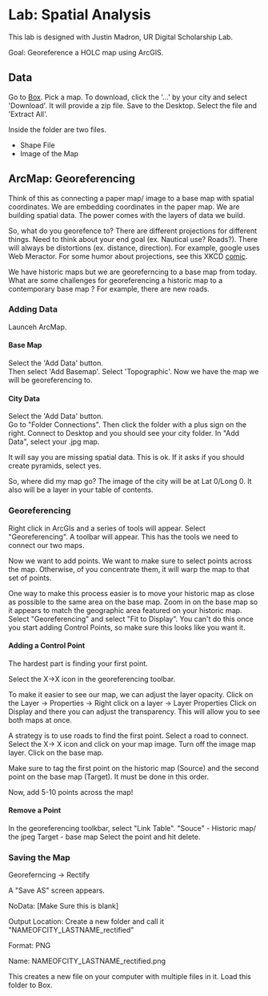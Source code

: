 # Lab: Spatial Analysis

This lab is designed with Justin Madron, UR Digital Scholarship Lab. 

Goal: Georeference a HOLC map using ArcGIS.


## Data

Go to [Box](https://tinyurl.com/introdhspatial). Pick a map. 
To download, click the  '...' by your city and select 'Download'. 
It will provide a zip file. Save to the Desktop.
Select the file and 'Extract All'.

Inside the folder are two files.
- Shape File
- Image of the Map


## ArcMap: Georeferencing 

Think of this as connecting a paper map/ image to a base map with spatial coordinates.
We are embedding coordinates in the paper map.
We are building spatial data. 
The power comes with the layers of data we build. 

So, what do you georefence to?
There are different projections for different things. 
Need to think about your end goal (ex. Nautical use? Roads?).
There will always be distortions (ex. distance, direction).
For example, google uses Web Meractor. 
For some humor about projections, see this  XKCD [comic](https://xkcd.com/977/).

We have historic maps but we are georeferncing to a base map from today. 
What are some challenges for georeferencing a historic map to a contemporary base map ? 
For example, there are new roads. 

### Adding Data 
Launceh ArcMap. 

#### Base Map

Select the 'Add Data' button.  
Then select 'Add Basemap'.
Select 'Topographic'.
Now we have the map we will be georeferencing to. 

####  City Data

Select the 'Add Data' button.  
Go to "Folder Connections".
Then click the folder with a plus sign on the right. 
Connect to Desktop and you should see your city folder. 
In "Add Data", select your .jpg map.

It will say you are missing spatial data. This is ok. 
If it asks if you should create pyramids, select yes.

So, where did my map go?
The image of the city will be at Lat 0/Long 0.
It also will be a layer in your table of contents. 

### Georeferencing

Right click in ArcGIs and a series of tools will appear.
Select "Georeferencing".
A toolbar will appear. This has  the tools we need to connect our two maps. 

Now we want to add points. 
We want to make sure to select points across the map.
Otherwise, of you concentrate them, it will warp the map to that set of points.

One way to make this process easier is to move your historic map as close as possible to the same area on the base map.
Zoom in on the base map so it appears to match the geographic area featured on your historic map.
Select "Georeferencing" and select "Fit to Display". 
You can't do this once you start adding Control Points, so make sure this looks like you want it.



#### Adding a Control Point 
The hardest part is finding your first point. 

Select the X->X icon in the georeferencing toolbar.

To make it easier to see our map, we can adjust the layer opacity.
Click on the Layer -> Properties -> Right click on a layer -> Layer Properties
Click on Display and there you can adjust the transparency. 
This will allow you to see both maps at once.

A strategy is to use roads to find the first point.
Select a road to connect.
Select the X-> X icon and click on your map image.
Turn off the image map layer.
Click on the base map. 

Make sure to tag the first point on the historic map (Source) and the second point on the base map (Target).
It must be done in this order. 

Now, add 5-10 points across the map!

#### Remove a Point
In the georeferencing toolkbar, select  "Link Table".
"Souce" - Historic map/ the jpeg
Target -  base map 
Select the point and hit delete. 

### Saving the Map

Georeferncing -> Rectify

A "Save AS" screen appears. 

NoData: [Make Sure this is blank]

Output Location:  Create a new folder and call it "NAMEOFCITY_LASTNAME_rectified"

Format: PNG

Name: NAMEOFCITY_LASTNAME_rectified.png

This creates a new file on your computer with multiple files in it. 
Load this folder to Box. 

